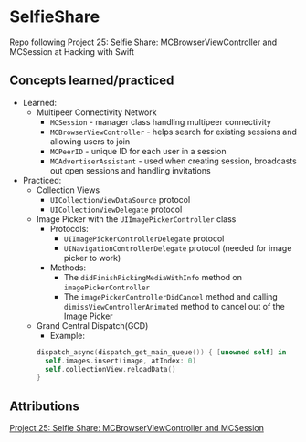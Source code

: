 # SelfieShare
Repo following Project 25: Selfie Share: MCBrowserViewController and MCSession at Hacking with Swift

## Concepts learned/practiced
* Learned:
  * Multipeer Connectivity Network
    * ```MCSession``` - manager class handling multipeer connectivity
    * ```MCBrowserViewController``` - helps search for existing sessions and allowing users to join
    * ```MCPeerID``` - unique ID for each user in a session
    * ```MCAdvertiserAssistant``` - used when creating session, broadcasts out open sessions and handling invitations
* Practiced:
  * Collection Views
    * ```UICollectionViewDataSource``` protocol
    * ```UICollectionViewDelegate``` protocol
  * Image Picker with the ```UIImagePickerController``` class
    * Protocols:
      * ```UIImagePickerControllerDelegate``` protocol
      * ```UINavigationControllerDelegate``` protocol (needed for image picker to work)
    * Methods:
      * The ```didFinishPickingMediaWithInfo``` method on ```imagePickerController```
      * The ```imagePickerControllerDidCancel``` method and calling ```dimissViewControllerAnimated``` method to cancel out of the Image Picker
  * Grand Central Dispatch(GCD)
    * Example:
    ```Swift
    dispatch_async(dispatch_get_main_queue()) { [unowned self] in
      self.images.insert(image, atIndex: 0)
      self.collectionView.reloadData()
    }
    ```

## Attributions
[Project 25: Selfie Share: MCBrowserViewController and MCSession](https://www.hackingwithswift.com/read/25/overview)

